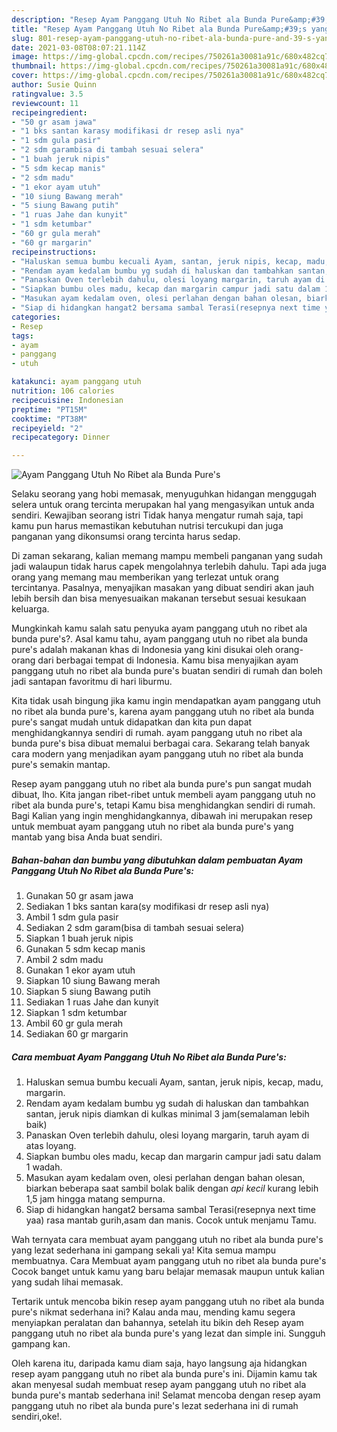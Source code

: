 ```yaml
---
description: "Resep Ayam Panggang Utuh No Ribet ala Bunda Pure&amp;#39;s yang nikmat dan Mudah Dibuat"
title: "Resep Ayam Panggang Utuh No Ribet ala Bunda Pure&amp;#39;s yang nikmat dan Mudah Dibuat"
slug: 801-resep-ayam-panggang-utuh-no-ribet-ala-bunda-pure-and-39-s-yang-nikmat-dan-mudah-dibuat
date: 2021-03-08T08:07:21.114Z
image: https://img-global.cpcdn.com/recipes/750261a30081a91c/680x482cq70/ayam-panggang-utuh-no-ribet-ala-bunda-pures-foto-resep-utama.jpg
thumbnail: https://img-global.cpcdn.com/recipes/750261a30081a91c/680x482cq70/ayam-panggang-utuh-no-ribet-ala-bunda-pures-foto-resep-utama.jpg
cover: https://img-global.cpcdn.com/recipes/750261a30081a91c/680x482cq70/ayam-panggang-utuh-no-ribet-ala-bunda-pures-foto-resep-utama.jpg
author: Susie Quinn
ratingvalue: 3.5
reviewcount: 11
recipeingredient:
- "50 gr asam jawa"
- "1 bks santan karasy modifikasi dr resep asli nya"
- "1 sdm gula pasir"
- "2 sdm garambisa di tambah sesuai selera"
- "1 buah jeruk nipis"
- "5 sdm kecap manis"
- "2 sdm madu"
- "1 ekor ayam utuh"
- "10 siung Bawang merah"
- "5 siung Bawang putih"
- "1 ruas Jahe dan kunyit"
- "1 sdm ketumbar"
- "60 gr gula merah"
- "60 gr margarin"
recipeinstructions:
- "Haluskan semua bumbu kecuali Ayam, santan, jeruk nipis, kecap, madu, margarin."
- "Rendam ayam kedalam bumbu yg sudah di haluskan dan tambahkan santan, jeruk nipis diamkan di kulkas minimal 3 jam(semalaman lebih baik)"
- "Panaskan Oven terlebih dahulu, olesi loyang margarin, taruh ayam di atas loyang."
- "Siapkan bumbu oles madu, kecap dan margarin campur jadi satu dalam 1 wadah."
- "Masukan ayam kedalam oven, olesi perlahan dengan bahan olesan, biarkan beberapa saat sambil bolak balik dengan *api kecil* kurang lebih 1,5 jam hingga matang sempurna."
- "Siap di hidangkan hangat2 bersama sambal Terasi(resepnya next time yaa) rasa mantab gurih,asam dan manis. Cocok untuk menjamu Tamu."
categories:
- Resep
tags:
- ayam
- panggang
- utuh

katakunci: ayam panggang utuh 
nutrition: 106 calories
recipecuisine: Indonesian
preptime: "PT15M"
cooktime: "PT38M"
recipeyield: "2"
recipecategory: Dinner

---
```



![Ayam Panggang Utuh No Ribet ala Bunda Pure&#39;s](https://img-global.cpcdn.com/recipes/750261a30081a91c/680x482cq70/ayam-panggang-utuh-no-ribet-ala-bunda-pures-foto-resep-utama.jpg)

Selaku seorang yang hobi memasak, menyuguhkan hidangan menggugah selera untuk orang tercinta merupakan hal yang mengasyikan untuk anda sendiri. Kewajiban seorang istri Tidak hanya mengatur rumah saja, tapi kamu pun harus memastikan kebutuhan nutrisi tercukupi dan juga panganan yang dikonsumsi orang tercinta harus sedap.

Di zaman  sekarang, kalian memang mampu membeli panganan yang sudah jadi walaupun tidak harus capek mengolahnya terlebih dahulu. Tapi ada juga orang yang memang mau memberikan yang terlezat untuk orang tercintanya. Pasalnya, menyajikan masakan yang dibuat sendiri akan jauh lebih bersih dan bisa menyesuaikan makanan tersebut sesuai kesukaan keluarga. 



Mungkinkah kamu salah satu penyuka ayam panggang utuh no ribet ala bunda pure&#39;s?. Asal kamu tahu, ayam panggang utuh no ribet ala bunda pure&#39;s adalah makanan khas di Indonesia yang kini disukai oleh orang-orang dari berbagai tempat di Indonesia. Kamu bisa menyajikan ayam panggang utuh no ribet ala bunda pure&#39;s buatan sendiri di rumah dan boleh jadi santapan favoritmu di hari liburmu.

Kita tidak usah bingung jika kamu ingin mendapatkan ayam panggang utuh no ribet ala bunda pure&#39;s, karena ayam panggang utuh no ribet ala bunda pure&#39;s sangat mudah untuk didapatkan dan kita pun dapat menghidangkannya sendiri di rumah. ayam panggang utuh no ribet ala bunda pure&#39;s bisa dibuat memalui berbagai cara. Sekarang telah banyak cara modern yang menjadikan ayam panggang utuh no ribet ala bunda pure&#39;s semakin mantap.

Resep ayam panggang utuh no ribet ala bunda pure&#39;s pun sangat mudah dibuat, lho. Kita jangan ribet-ribet untuk membeli ayam panggang utuh no ribet ala bunda pure&#39;s, tetapi Kamu bisa menghidangkan sendiri di rumah. Bagi Kalian yang ingin menghidangkannya, dibawah ini merupakan resep untuk membuat ayam panggang utuh no ribet ala bunda pure&#39;s yang mantab yang bisa Anda buat sendiri.

<!--inarticleads1-->

##### Bahan-bahan dan bumbu yang dibutuhkan dalam pembuatan Ayam Panggang Utuh No Ribet ala Bunda Pure&#39;s:

1. Gunakan 50 gr asam jawa
1. Sediakan 1 bks santan kara(sy modifikasi dr resep asli nya)
1. Ambil 1 sdm gula pasir
1. Sediakan 2 sdm garam(bisa di tambah sesuai selera)
1. Siapkan 1 buah jeruk nipis
1. Gunakan 5 sdm kecap manis
1. Ambil 2 sdm madu
1. Gunakan 1 ekor ayam utuh
1. Siapkan 10 siung Bawang merah
1. Siapkan 5 siung Bawang putih
1. Sediakan 1 ruas Jahe dan kunyit
1. Siapkan 1 sdm ketumbar
1. Ambil 60 gr gula merah
1. Sediakan 60 gr margarin




<!--inarticleads2-->

##### Cara membuat Ayam Panggang Utuh No Ribet ala Bunda Pure&#39;s:

1. Haluskan semua bumbu kecuali Ayam, santan, jeruk nipis, kecap, madu, margarin.
1. Rendam ayam kedalam bumbu yg sudah di haluskan dan tambahkan santan, jeruk nipis diamkan di kulkas minimal 3 jam(semalaman lebih baik)
1. Panaskan Oven terlebih dahulu, olesi loyang margarin, taruh ayam di atas loyang.
1. Siapkan bumbu oles madu, kecap dan margarin campur jadi satu dalam 1 wadah.
1. Masukan ayam kedalam oven, olesi perlahan dengan bahan olesan, biarkan beberapa saat sambil bolak balik dengan *api kecil* kurang lebih 1,5 jam hingga matang sempurna.
1. Siap di hidangkan hangat2 bersama sambal Terasi(resepnya next time yaa) rasa mantab gurih,asam dan manis. Cocok untuk menjamu Tamu.




Wah ternyata cara membuat ayam panggang utuh no ribet ala bunda pure&#39;s yang lezat sederhana ini gampang sekali ya! Kita semua mampu membuatnya. Cara Membuat ayam panggang utuh no ribet ala bunda pure&#39;s Cocok banget untuk kamu yang baru belajar memasak maupun untuk kalian yang sudah lihai memasak.

Tertarik untuk mencoba bikin resep ayam panggang utuh no ribet ala bunda pure&#39;s nikmat sederhana ini? Kalau anda mau, mending kamu segera menyiapkan peralatan dan bahannya, setelah itu bikin deh Resep ayam panggang utuh no ribet ala bunda pure&#39;s yang lezat dan simple ini. Sungguh gampang kan. 

Oleh karena itu, daripada kamu diam saja, hayo langsung aja hidangkan resep ayam panggang utuh no ribet ala bunda pure&#39;s ini. Dijamin kamu tak akan menyesal sudah membuat resep ayam panggang utuh no ribet ala bunda pure&#39;s mantab sederhana ini! Selamat mencoba dengan resep ayam panggang utuh no ribet ala bunda pure&#39;s lezat sederhana ini di rumah sendiri,oke!.

